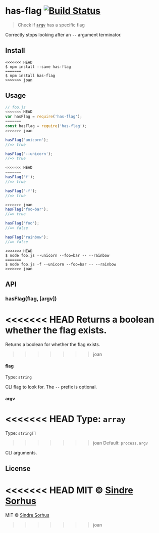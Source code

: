 # has-flag [![Build Status](https://travis-ci.org/sindresorhus/has-flag.svg?branch=master)](https://travis-ci.org/sindresorhus/has-flag)

> Check if [`argv`](https://nodejs.org/docs/latest/api/process.html#process_process_argv) has a specific flag

Correctly stops looking after an `--` argument terminator.


## Install

```
<<<<<<< HEAD
$ npm install --save has-flag
=======
$ npm install has-flag
>>>>>>> joan
```


## Usage

```js
// foo.js
<<<<<<< HEAD
var hasFlag = require('has-flag');
=======
const hasFlag = require('has-flag');
>>>>>>> joan

hasFlag('unicorn');
//=> true

hasFlag('--unicorn');
//=> true

<<<<<<< HEAD
=======
hasFlag('f');
//=> true

hasFlag('-f');
//=> true

>>>>>>> joan
hasFlag('foo=bar');
//=> true

hasFlag('foo');
//=> false

hasFlag('rainbow');
//=> false
```

```
<<<<<<< HEAD
$ node foo.js --unicorn --foo=bar -- --rainbow
=======
$ node foo.js -f --unicorn --foo=bar -- --rainbow
>>>>>>> joan
```


## API

### hasFlag(flag, [argv])

<<<<<<< HEAD
Returns a boolean whether the flag exists.
=======
Returns a boolean for whether the flag exists.
>>>>>>> joan

#### flag

Type: `string`

CLI flag to look for. The `--` prefix is optional.

#### argv

<<<<<<< HEAD
Type: `array`  
=======
Type: `string[]`<br>
>>>>>>> joan
Default: `process.argv`

CLI arguments.


## License

<<<<<<< HEAD
MIT © [Sindre Sorhus](http://sindresorhus.com)
=======
MIT © [Sindre Sorhus](https://sindresorhus.com)
>>>>>>> joan
